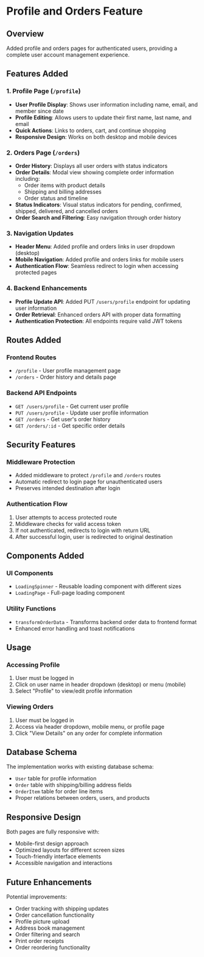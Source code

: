 # Profile and Orders Feature

## Overview
Added profile and orders pages for authenticated users, providing a complete user account management experience.

## Features Added

### 1. Profile Page (`/profile`)
- **User Profile Display**: Shows user information including name, email, and member since date
- **Profile Editing**: Allows users to update their first name, last name, and email
- **Quick Actions**: Links to orders, cart, and continue shopping
- **Responsive Design**: Works on both desktop and mobile devices

### 2. Orders Page (`/orders`)
- **Order History**: Displays all user orders with status indicators
- **Order Details**: Modal view showing complete order information including:
  - Order items with product details
  - Shipping and billing addresses
  - Order status and timeline
- **Status Indicators**: Visual status indicators for pending, confirmed, shipped, delivered, and cancelled orders
- **Order Search and Filtering**: Easy navigation through order history

### 3. Navigation Updates
- **Header Menu**: Added profile and orders links in user dropdown (desktop)
- **Mobile Navigation**: Added profile and orders links for mobile users
- **Authentication Flow**: Seamless redirect to login when accessing protected pages

### 4. Backend Enhancements
- **Profile Update API**: Added PUT `/users/profile` endpoint for updating user information
- **Order Retrieval**: Enhanced orders API with proper data formatting
- **Authentication Protection**: All endpoints require valid JWT tokens

## Routes Added

### Frontend Routes
- `/profile` - User profile management page
- `/orders` - Order history and details page

### Backend API Endpoints
- `GET /users/profile` - Get current user profile
- `PUT /users/profile` - Update user profile information
- `GET /orders` - Get user's order history
- `GET /orders/:id` - Get specific order details

## Security Features

### Middleware Protection
- Added middleware to protect `/profile` and `/orders` routes
- Automatic redirect to login page for unauthenticated users
- Preserves intended destination after login

### Authentication Flow
1. User attempts to access protected route
2. Middleware checks for valid access token
3. If not authenticated, redirects to login with return URL
4. After successful login, user is redirected to original destination

## Components Added

### UI Components
- `LoadingSpinner` - Reusable loading component with different sizes
- `LoadingPage` - Full-page loading component

### Utility Functions
- `transformOrderData` - Transforms backend order data to frontend format
- Enhanced error handling and toast notifications

## Usage

### Accessing Profile
1. User must be logged in
2. Click on user name in header dropdown (desktop) or menu (mobile)
3. Select "Profile" to view/edit profile information

### Viewing Orders
1. User must be logged in
2. Access via header dropdown, mobile menu, or profile page
3. Click "View Details" on any order for complete information

## Database Schema

The implementation works with existing database schema:
- `User` table for profile information
- `Order` table with shipping/billing address fields
- `OrderItem` table for order line items
- Proper relations between orders, users, and products

## Responsive Design

Both pages are fully responsive with:
- Mobile-first design approach
- Optimized layouts for different screen sizes
- Touch-friendly interface elements
- Accessible navigation and interactions

## Future Enhancements

Potential improvements:
- Order tracking with shipping updates
- Order cancellation functionality
- Profile picture upload
- Address book management
- Order filtering and search
- Print order receipts
- Order reordering functionality
